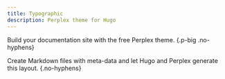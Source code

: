```yaml
---
title: Typographic
description: Perplex theme for Hugo
---
```


Build your documentation site with the free Perplex theme.
{.p-big .no-hyphens}

Create Markdown files with meta-data and let Hugo and Perplex generate this layout.
{.no-hyphens}
